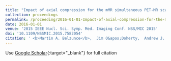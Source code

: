 ```yaml
---
title: "Impact of axial compression for the mMR simultaneous PET-MR scanner"
collection: proceedings
permalink: /proceeding/2016-01-01-Impact-of-axial-compression-for-the-mMR-simultaneous-PET-MR-scanner
date: 2016-01-01
venue: '2015 IEEE Nucl. Sci. Symp. Med. Imaging Conf. NSS/MIC 2015'
doi: '10.1109/NSSMIC.2015.7582054'
citation: ' <b>Martin A. Belzunce</b>,  Jim O&apos;Doherty,  Andrew J. Reader, &quot;Impact of axial compression for the mMR simultaneous PET-MR scanner.&quot; <i>2015 IEEE Nucl. Sci. Symp. Med. Imaging Conf. NSS/MIC 2015</i>, 2016.'
---
```

Use [Google Scholar](https://scholar.google.com/scholar?q=Impact+of+axial+compression+for+the+mMR+simultaneous+PET+MR+scanner){:target="_blank"} for full citation